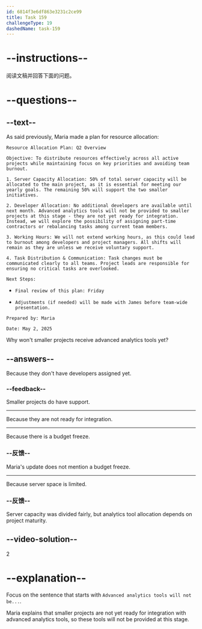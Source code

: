```yaml
---
id: 6814f3e6df863e3231c2ce99
title: Task 159
challengeType: 19
dashedName: task-159
---
```


<!-- READING -->

# --instructions--

阅读文稿并回答下面的问题。

# --questions--

## --text--

As said previously, Maria made a plan for resource allocation:

`Resource Allocation Plan: Q2 Overview`

`Objective: To distribute resources effectively across all active projects while maintaining focus on key priorities and avoiding team burnout.`

`1. Server Capacity Allocation: 50% of total server capacity will be allocated to the main project, as it is essential for meeting our yearly goals. The remaining 50% will support the two smaller initiatives.`

`2. Developer Allocation: No additional developers are available until next month. Advanced analytics tools will not be provided to smaller projects at this stage - they are not yet ready for integration. Instead, we will explore the possibility of assigning part-time contractors or rebalancing tasks among current team members.`

`3. Working Hours: We will not extend working hours, as this could lead to burnout among developers and project managers. All shifts will remain as they are unless we receive voluntary support.`

`4. Task Distribution & Communication: Task changes must be communicated clearly to all teams. Project leads are responsible for ensuring no critical tasks are overlooked.`

`Next Steps:`

- `Final review of this plan: Friday`

- `Adjustments (if needed) will be made with James before team-wide presentation.`

`Prepared by: Maria`

`Date: May 2, 2025`

Why won't smaller projects receive advanced analytics tools yet?

## --answers--

Because they don't have developers assigned yet.

### --feedback--

Smaller projects do have support.

---

Because they are not ready for integration.

---

Because there is a budget freeze.

### --反馈--

Maria's update does not mention a budget freeze.

---

Because server space is limited.

### --反馈--

Server capacity was divided fairly, but analytics tool allocation depends on project maturity.

## --video-solution--

2

# --explanation--

Focus on the sentence that starts with `Advanced analytics tools will not be...`.

Maria explains that smaller projects are not yet ready for integration with advanced analytics tools, so these tools will not be provided at this stage.

